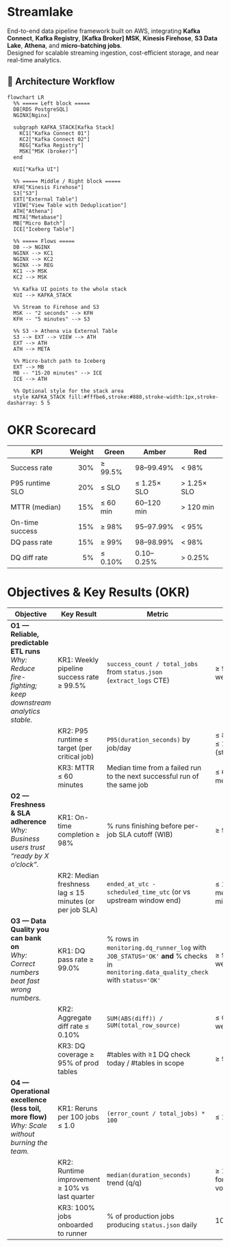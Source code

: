 # Streamlake
End-to-end data pipeline framework built on AWS, integrating **Kafka Connect**, **Kafka Registry**,  **[Kafka Broker] MSK**, **Kinesis Firehose**, **S3 Data Lake**, **Athena**, and **micro-batching jobs**.  
Designed for scalable streaming ingestion, cost-efficient storage, and near real-time analytics.

## 🔄 Architecture Workflow

```mermaid
flowchart LR
  %% ===== Left block =====
  DB[RDS PostgreSQL]
  NGINX[Nginx]

  subgraph KAFKA_STACK[Kafka Stack]
    KC1["Kafka Connect 01"]
    KC2["Kafka Connect 02"]
    REG["Kafka Registry"]
    MSK["MSK (broker)"]
  end

  KUI["Kafka UI"]

  %% ===== Middle / Right block =====
  KFH["Kinesis Firehose"]
  S3["S3"]
  EXT["External Table"]
  VIEW["View Table with Deduplication"]
  ATH["Athena"]
  META["Metabase"]
  MB["Micro Batch"]
  ICE["Iceberg Table"]

  %% ===== Flows =====
  DB --> NGINX
  NGINX --> KC1
  NGINX --> KC2
  NGINX --> REG
  KC1 --> MSK
  KC2 --> MSK

  %% Kafka UI points to the whole stack
  KUI --> KAFKA_STACK

  %% Stream to Firehose and S3
  MSK -- "2 seconds" --> KFH
  KFH -- "5 minutes" --> S3

  %% S3 -> Athena via External Table
  S3 --> EXT --> VIEW --> ATH
  EXT --> ATH
  ATH --> META

  %% Micro-batch path to Iceberg
  EXT --> MB
  MB -- "15-20 minutes" --> ICE
  ICE --> ATH

  %% Optional style for the stack area
  style KAFKA_STACK fill:#fffbe6,stroke:#888,stroke-width:1px,stroke-dasharray: 5 5
```


# OKR Scorecard
| KPI             | Weight | Green    | Amber       | Red         |
| --------------- | -----: | -------- | ----------- | ----------- |
| Success rate    |    30% | ≥ 99.5%  | 98–99.49%   | < 98%       |
| P95 runtime SLO |    20% | ≤ SLO    | ≤ 1.25× SLO | > 1.25× SLO |
| MTTR (median)   |    15% | ≤ 60 min | 60–120 min  | > 120 min   |
| On-time success |    15% | ≥ 98%    | 95–97.99%   | < 95%       |
| DQ pass rate    |    15% | ≥ 99%    | 98–98.99%   | < 98%       |
| DQ diff rate    |     5% | ≤ 0.10%  | 0.10–0.25%  | > 0.25%     |

# Objectives & Key Results (OKR)

| Objective | Key Result | Metric | Target |
|-----------|------------|--------|--------|
| **O1 — Reliable, predictable ETL runs** <br> *Why: Reduce fire-fighting; keep downstream analytics stable.* | KR1: Weekly pipeline success rate ≥ 99.5% | `success_count / total_jobs` from `status.json` (`extract_logs` CTE) | ≥ 99.5% per week, per job |
| | KR2: P95 runtime ≤ target (per critical job) | `P95(duration_seconds)` by job/day | ≤ 8 min (critical), ≤ 15 min (standard) |
| | KR3: MTTR ≤ 60 minutes | Median time from a failed run to the next successful run of the same job | ≤ 60 min weekly median |
| **O2 — Freshness & SLA adherence** <br> *Why: Business users trust “ready by X o’clock”.* | KR1: On-time completion ≥ 98% | % runs finishing before per-job SLA cutoff (WIB) | ≥ 98% per week |
| | KR2: Median freshness lag ≤ 15 minutes (or per job SLA) | `ended_at_utc - scheduled_time_utc` (or vs upstream window end) | ≤ 15 min median, ≤ 30 min P95 |
| **O3 — Data Quality you can bank on** <br> *Why: Correct numbers beat fast wrong numbers.* | KR1: DQ pass rate ≥ 99.0% | % rows in `monitoring.dq_runner_log` with `JOB_STATUS='OK'` **and** % checks in `monitoring.data_quality_check` with `status='OK'` | ≥ 99.0% per week |
| | KR2: Aggregate diff rate ≤ 0.10% | `SUM(ABS(diff)) / SUM(total_row_source)` | ≤ 0.10% over week/month |
| | KR3: DQ coverage ≥ 95% of prod tables | #tables with ≥1 DQ check today / #tables in scope | ≥ 95% daily |
| **O4 — Operational excellence (less toil, more flow)** <br> *Why: Scale without burning the team.* | KR1: Reruns per 100 jobs ≤ 1.0 | `(error_count / total_jobs) * 100` | ≤ 1.0 weekly |
| | KR2: Runtime improvement ≥ 10% vs last quarter | `median(duration_seconds)` trend (q/q) | ≥ 10% reduction for top N jobs by volume/criticality |
| | KR3: 100% jobs onboarded to runner | % of production jobs producing `status.json` daily | 100% |

